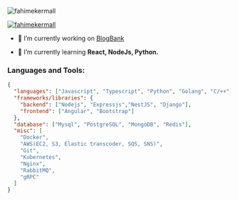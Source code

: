 

<p align="left"> <img src="https://komarev.com/ghpvc/?username=fahimekermall&label=Profile%20views&color=0e75b6&style=flat" alt="fahimekermall" /> </p>

<p align="left"> <a href="https://twitter.com/fahimekermall" target="blank"><img src="https://img.shields.io/twitter/follow/fahimekermall?logo=twitter&style=for-the-badge" alt="fahimekermall" /></a> </p>

- 🔭 I’m currently working on [BlogBank](https://blog-post-media.web.app/)

- 🌱 I’m currently learning **React, NodeJs, Python.**
</p>

<h3 align="left">Languages and Tools:</h3>

```json
{
  "languages": ["Javascript", "Typescript", "Python", "Golang", "C/++"],
  "frameworks/libraries": {
    "backend": ["Nodejs", "Expressjs","NestJS", "Django"],
    "frontend": ["Angular", "Bootstrap"]
  },
  "database": ["Mysql", "PostgreSQL", "MongoDB", "Redis"],
  "misc": [
    "Docker",
    "AWS(EC2, S3, Elastic transcoder, SQS, SNS)",
    "Git",
    "Kubernetes",
    "Nginx",
    "RabbitMQ",
    "gRPC"
  ]
}
```
